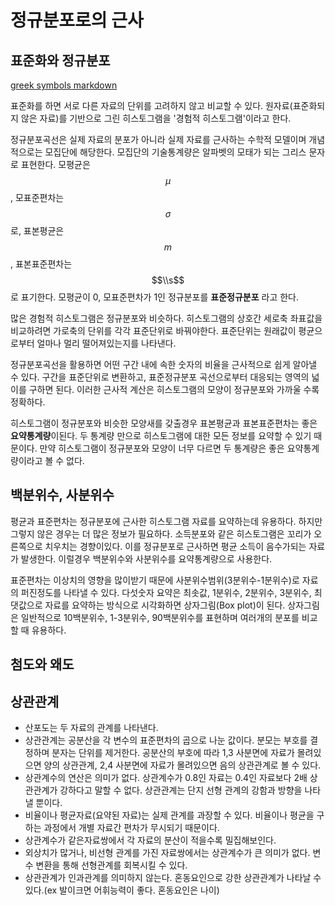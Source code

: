 # 정규분포로의 근사

## 표준화와 정규분포 

[greek symbols markdown](<https://www.overleaf.com/learn/latex/List_of_Greek_letters_and_math_symbols>)

표준화를 하면 서로 다른 자료의 단위를 고려하지 않고 비교할 수 있다. 원자료(표준화되지 않은 자료)를 기반으로 그린 히스토그램을 '경험적 히스토그램'이라고 한다. 

정규분포곡선은 실제 자료의 분포가 아니라 실제 자료를 근사하는 수학적 모델이며 개념적으로는 모집단에 해당한다. 모집단의 기술통계량은 알파벳의 모태가 되는 그리스 문자로 표현한다. 모평균은 $$\mu$$, 모표준편차는 $$\sigma$$ 로, 표본평균은 $$m$$, 표본표준편차는 $$\\s$$로 표기한다. 모평균이 0, 모표준편차가 1인 정규분포를 **표준정규분포** 라고 한다. 

많은 경험적 히스토그램은 정규분포와 비슷하다. 히스토그램의 상호간 세로축 좌표값을 비교하려면 가로축의 단위를 각각 표준단위로 바꿔야한다. 표준단위는 원래값이 평균으로부터 얼마나 멀리 떨어져있는지를 나타낸다.

정규분포곡선을 활용하면 어떤 구간 내에 속한 숫자의 비율을 근사적으로 쉽게 알아낼 수 있다. 구간을 표준단위로 변환하고, 표준정규분포 곡선으로부터 대응되는 영역의 넓이를 구하면 된다. 이러한 근사적 계산은 히스토그램의 모양이 정규분포와 가까울 수록 정확하다.

히스토그램이 정규분포와 비슷한 모양새를 갖출경우 표본평균과 표본표준편차는 좋은 **요약통계량**이된다.  두 통계량 만으로 히스토그램에 대한 모든 정보를 요약할 수 있기 때문이다. 만약 히스토그램이 정규분포와 모양이 너무 다르면 두 통계량은 좋은 요약통계량이라고 볼 수 없다.

## 백분위수, 사분위수

평균과 표준편차는 정규분포에 근사한 히스토그램 자료를 요약하는데 유용하다. 하지만 그렇지 않은 경우는 더 많은 정보가 필요하다. 소득분포와 같은 히스토그램은 꼬리가 오른쪽으로 치우치는 경향이있다. 이를 정규분포로 근사하면 평균 소득이 음수가되는 자료가 발생한다.  이럴경우 백분위수와 사분위수를 요약통계량으로 사용한다.

표준편차는 이상치의 영향을 많이받기 때문에 사분위수범위(3분위수-1분위수)로 자료의 퍼진정도를 나타낼 수 있다. 다섯숫자 요약은 최솟값, 1분위수, 2분위수, 3분위수, 최댓값으로 자료를 요약하는 방식으로 시각화하면 상자그림(Box plot)이 된다. 상자그림은 일반적으로 10백분위수, 1-3분위수, 90백분위수를 표현하며 여러개의 분포를 비교할 때 유용하다.

## 첨도와 왜도


## 상관관계

* 산포도는 두 자료의 관계를 나타낸다.
* 상관관계는 공분산을 각 변수의 표준편차의 곱으로 나눈 값이다. 분모는 부호를 결정하며 분자는 단위를 제거한다. 공분산의 부호에 따라 1,3 사분면에 자료가 몰려있으면 양의 상관관계, 2,4 사분면에 자료가 몰려있으면 음의 상관관계로 볼 수 있다.
* 상관계수의 연산은 의미가 없다. 상관계수가 0.8인 자료는 0.4인 자료보다 2배 상관관계가 강하다고 말할 수 없다. 상관관계는 단지 선형 관계의 강함과 방향을 나타낼 뿐이다.
* 비율이나 평균자료(요약된 자료)는 실제 관계를 과장할 수 있다. 비율이나 평균을 구하는 과정에서 개별 자료간 편차가 무시되기 때문이다.
* 상관계수가 같은자료쌍에서 각 자료의 분산이 적을수록 밀집해보인다.
* 외상치가 많거나,  비선형 관계를 가진 자료쌍에서는 상관계수가 큰 의미가 없다. 변수 변환을 통해 선형관계를 회복시킬 수 있다.
* 상관관계가 인과관계를 의미하지 않는다. 혼동요인으로 강한 상관관계가 나타날 수 있다.(ex 발이크면 어휘능력이 좋다. 혼동요인은 나이)

